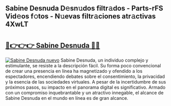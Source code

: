 ## Sabine Desnuda D𝚎sn𝚞dos filtr𝚊dos - Parts-rFS Vid𝚎os f𝚘tos - N𝚞evas filtr𝚊ciones atr𝚊ctivas 4XwLT

# <h2><a href="http://mb6zv5.tromn.icu/?c=Sabine+Desnuda">🔗👉👉👉 Sabine Desnuda 🔗🔗</a></h2>

[![Sabine Desnuda nuevo](https://i.imgur.com/pEAQMta.gif)](http://mb6zv5.tromn.icu/?c=Sabine+Desnuda)
Sabine Desnuda, un individuo complejo y estimulante, se resiste a la descripción fácil. Su forma poco convencional de crear una presencia en línea ha magnetizado y ofendido a los espectadores, encendiendo debates sobre el consentimiento, la privacidad y la esencia de las sociedades virtuales. A pesar de la incertidumbre de sus próximos pasos, su impacto en el panorama digital es significativo. Armado con un compromiso inquebrantable y un atractivo innegable, el alcance de Sabine Desnuda en el mundo en línea es de gran alcance.
